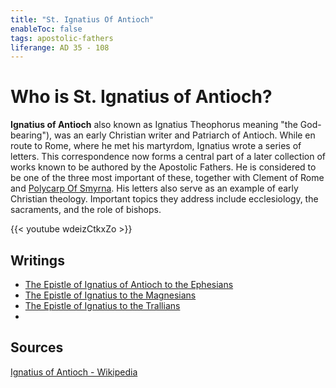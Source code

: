 ```yaml
---
title: "St. Ignatius Of Antioch"
enableToc: false
tags: apostolic-fathers
liferange: AD 35 - 108
---
```


# Who is St. Ignatius of Antioch?
**Ignatius of Antioch** also known as Ignatius Theophorus meaning "the God-bearing"), was an early Christian writer and Patriarch of Antioch. While en route to Rome, where he met his martyrdom, Ignatius wrote a series of letters. This correspondence now forms a central part of a later collection of works known to be authored by the Apostolic Fathers. He is considered to be one of the three most important of these, together with Clement of Rome and [Polycarp Of Smyrna](apostolic%20fathers/Polycarp%20Of%20Smyrna/index). His letters also serve as an example of early Christian theology. Important topics they address include ecclesiology, the sacraments, and the role of bishops. 


{{< youtube wdeizCtkxZo >}}

## Writings
- [The Epistle of Ignatius of Antioch to the Ephesians](apostolic%20fathers/Ignatius%20Of%20Antioch/The%20Epistle%20of%20Ignatius%20of%20Antioch%20to%20the%20Ephesians)
- [The Epistle of Ignatius to the Magnesians](apostolic%20fathers/Ignatius%20Of%20Antioch/The%20Epistle%20of%20Ignatius%20to%20the%20Magnesians)
- [The Epistle of Ignatius to the Trallians](apostolic%20fathers/Ignatius%20Of%20Antioch/The%20Epistle%20of%20Ignatius%20to%20the%20Trallians)
- 

## Sources
[Ignatius of Antioch - Wikipedia](https://en.wikipedia.org/wiki/Ignatius_of_Antioch)
